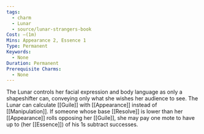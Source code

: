 ```yaml
---
tags:
  - charm
  - Lunar
  - source/lunar-strangers-book
Cost: —(1m)
Mins: Appearance 2, Essence 1
Type: Permanent
Keywords:
  - None
Duration: Permanent
Prerequisite Charms:
  - None
---
```

The Lunar controls her facial expression and body language as only a shapeshifter can, conveying only what she wishes her audience to see.
The Lunar can calculate [[Guile]] with [[Appearance]] instead of [[Manipulation]]. If someone whose base [[Resolve]] is lower than her [[Appearance]] rolls opposing her [[Guile]], she may pay one mote to have up to (her [[Essence]]) of his 1s subtract successes.